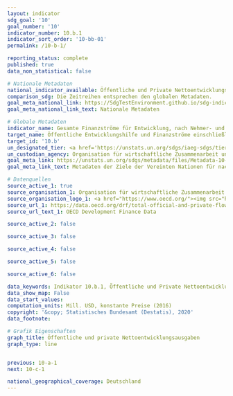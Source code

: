 ```yaml
---
layout: indicator
sdg_goal: '10'
goal_number: '10'
indicator_number: 10.b.1
indicator_sort_order: '10-bb-01'
permalink: /10-b-1/

reporting_status: complete
published: true
data_non_statistical: false

# Nationale Metadaten
national_indicator_available: Öffentliche und Private Nettoentwicklungsausgaben insgesamt <br> Öffentliche Nettoentwicklungsausgaben (ODA) <br> Andere öffentliche Nettoleistungen (OOF) <br> Öffentlich unterstützte Exportkredite (Nettoauszahlungen) <br> Private konzessionäre Leistungen (der Nichtregierungsorganisationen) (Nettoauszahlungen) <br> Private Leistungen zu marktüblichen Bedingungen (Nettoauszahlungen)
comparison_sdg: Die Zeitreihen entsprechen den globalen Metadaten.
goal_meta_national_link: https://SdgTestEnvironment.github.io/sdg-indicators/public/MetaDe/10.b.1.pdf
goal_meta_national_link_text: Nationale Metadaten

# Globale Metadaten
indicator_name: Gesamte Finanzströme für Entwicklung, nach Nehmer- und Geberländern und Art des Zahlungsstroms (z. B. öffentliche Entwicklungszusammenarbeit (ODA), ausländische Direktinvestitionen und sonstige Finanzströme)
target_name: Öffentliche Entwicklungshilfe und Finanzströme einschließlich ausländischer Direktinvestitionen in die Staaten fördern, in denen der Bedarf am größten ist, insbesondere in die am wenigsten entwickelten Länder, die afrikanischen Länder, die kleinen Inselentwicklungsländer und die Binnenentwicklungsländer, im Einklang mit ihren jeweiligen nationalen Plänen und Programmen
target_id: '10.b'
un_designated_tier: <a href='https://unstats.un.org/sdgs/iaeg-sdgs/tier-classification/' title='Klicken Sie hier um weitere Informationen zur UN-Tier-Klassifikation zu erhalten.'>Tier I/II</a>
un_custodian_agency: Organisation für wirtschaftliche Zusammenarbeit und Entwicklung (OECD)
goal_meta_link: https://unstats.un.org/sdgs/metadata/files/Metadata-10-0B-01.pdf
goal_meta_link_text: Metadaten der Ziele der Vereinten Nationen für nachhaltige Entwicklung

# Datenquellen
source_active_1: true
source_organisation_1: Organisation für wirtschaftliche Zusammenarbeit und Entwicklung (OECD)
source_organisation_logo_1: <a href="https://www.oecd.org/"><img src="https://g205sdgs.github.io/sdg-indicators/public/OrgImgDe/oecd.png" alt="Logo oecd" style="height:60px; width:148px"/></a>
source_url_1: https://data.oecd.org/drf/total-official-and-private-flows.htm
source_url_text_1: OECD Development Finance Data

source_active_2: false

source_active_3: false

source_active_4: false

source_active_5: false

source_active_6: false

data_keywords: Indikator 10.b.1, Öffentliche und Private Nettoentwicklungsausgaben insgesamt, Öffentliche Nettoentwicklungsausgaben (ODA), Andere öffentliche Nettoleistungen (OOF), Öffentlich unterstützte Exportkredite (Nettoauszahlungen), Private konzessionäre Leistungen (der Nichtregierungsorganisationen) (Nettoauszahlungen), Private Leistungen zu marktüblichen Bedingungen (Nettoauszahlungen), Organisation für wirtschaftliche Zusammenarbeit und Entwicklung (OECD)
data_show_map: False
data_start_values: 
computation_units: Mill. USD, konstante Preise (2016)
copyright: '&copy; Statistisches Bundesamt (Destatis), 2020'
data_footnote: 

# Grafik Eigenschaften
graph_title: Öffentliche und private Nettoentwicklungsausgaben
graph_type: line


previous: 10-a-1
next: 10-c-1

national_geographical_coverage: Deutschland
---
```


<span></span>